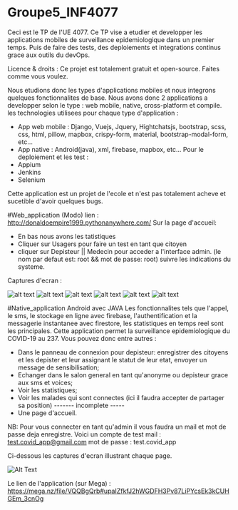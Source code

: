 # Groupe5_INF4077
Ceci est le TP de l'UE 4077. Ce TP vise a etudier et developper les applications mobiles de surveillance epidemiologique dans un premier temps. Puis de faire des tests, des deploiements et integrations continus grace aux outils du devOps.
 
Licence & droits : Ce projet est totalement gratuit et open-source. Faites comme vous voulez.
 
Nous etudions donc les types d'applications mobiles et nous integrons quelques fonctionnalites de base.
Nous avons donc 2 applications a developper selon le type : web mobile, native, cross-platform et compile. les technologies utilisees pour chaque type d'application :
  - App web mobile : Django, Vuejs, Jquery, Hightchatsjs, bootstrap, scss, css, html, pillow, mapbox, crispy-form, material, bootstrap-modal-form, etc...
  - App native : Android(java), xml, firebase, mapbox, etc...
Pour le deploiement et les test :
  - Appium
  - Jenkins
  - Selenium
  
Cette application est un projet de l'ecole et n'est pas totalement acheve et sucetible d'avoir quelques bugs.


#Web_application (Modo)
lien : http://donaldoempire1999.pythonanywhere.com/
Sur la page d'accueil:
  - En bas nous avons les tatistiques
  - Cliquer sur Usagers pour faire un test en tant que citoyen
  - cliquer sur Depisteur || Medecin pour acceder a l'interface admin. 
  (le nom par defaut est: root && mot de passe: root)
 suivre les indications du systeme.
 
 Captures d'ecran : 
 
 ![alt text](https://docs.google.com/uc?export=download&id=1ybzAiVgF3ByPev2Btz_xU8RXWR7BsGt-)
 ![alt text](https://docs.google.com/uc?export=download&id=1ynfzcC2IEkALuAYgEltXlwxcODKB3ozb)
 ![alt text](https://docs.google.com/uc?export=download&id=125HwK5W0aov2Hv5VT3tB-LWxlRIPaPxv)
 ![alt text](https://docs.google.com/uc?export=download&id=1FIXWJg4ryCULxMm0RPGflIDIccpvWwpC)
 ![alt text](https://docs.google.com/uc?export=download&id=1uXJLUEPR0o5TeDIBjC77kSLM7FbePo9E)
 ![alt text](https://docs.google.com/uc?export=download&id=1jWcNEf13vSFe8tTkCrf_Kk4yTvViXb8Q)
 
 
#Native_application Android avec JAVA
Les fonctionnalites tels que l'appel, le sms, le stockage en ligne avec firebase, l'authentification et la messagerie instantanee avec firestore, les statistiques en temps reel sont les principales. Cette application permet la surveillance epidemiologique du COVID-19 au 237.
Vous pouvez donc entre autres :
  * Dans le panneau de connexion pour depisteur: enregistrer des citoyens et les depister et leur assignant le statut de leur etat, envoyer un message de sensibilisation;
  * Echanger dans le salon general en tant qu'anonyme ou depisteur grace aux sms et voices;
  * Voir les statistiques;
  * Voir les malades qui sont connectes (ici il faudra accepter de partager sa position) ------- incomplete -----
  * Une page d'accueil.
  
NB: Pour vous connecter en tant qu'admin il vous faudra un mail et mot de passe deja enregistre. Voici un compte de test
    mail : test.covid_app@gmail.com
    mot de passe : test.covid_app
    
Ci-dessous les captures d'ecran illustrant chaque page.

![Alt Text](https://docs.google.com/uc?export=download&id=1_q79CJ9yn1_HBA4WqBgkG3GGdHdR5h6S)


Le lien de l'application (sur Mega) : https://mega.nz/file/VQQBgQrb#upaIZfkfJ2hWGDFH3Pv87LiPYcsEk3kCUHGEm_3cnOg
